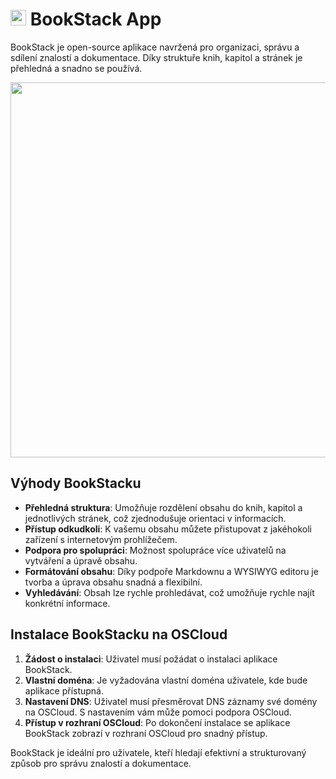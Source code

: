 # <img src="/img/bookstack-logo.png" width="25px"> BookStack App

BookStack je open-source aplikace navržená pro organizaci, správu a sdílení znalostí a dokumentace. Díky struktuře knih, kapitol a stránek je přehledná a snadno se používá.

<center>
<img src="/img/books-view.png" class="shadow" width="600px">
</center>

## Výhody BookStacku

- **Přehledná struktura**: Umožňuje rozdělení obsahu do knih, kapitol a jednotlivých stránek, což zjednodušuje orientaci v informacích.
- **Přístup odkudkoli**: K vašemu obsahu můžete přistupovat z jakéhokoli zařízení s internetovým prohlížečem.
- **Podpora pro spolupráci**: Možnost spolupráce více uživatelů na vytváření a úpravě obsahu.
- **Formátování obsahu**: Díky podpoře Markdownu a WYSIWYG editoru je tvorba a úprava obsahu snadná a flexibilní.
- **Vyhledávání**: Obsah lze rychle prohledávat, což umožňuje rychle najít konkrétní informace.

## Instalace BookStacku na OSCloud

1. **Žádost o instalaci**: Uživatel musí požádat o instalaci aplikace BookStack.
2. **Vlastní doména**: Je vyžadována vlastní doména uživatele, kde bude aplikace přístupná.
3. **Nastavení DNS**: Uživatel musí přesměrovat DNS záznamy své domény na OSCloud. S nastavením vám může pomoci podpora OSCloud.
4. **Přístup v rozhraní OSCloud**: Po dokončení instalace se aplikace BookStack zobrazí v rozhraní OSCloud pro snadný přístup.

BookStack je ideální pro uživatele, kteří hledají efektivní a strukturovaný způsob pro správu znalostí a dokumentace.